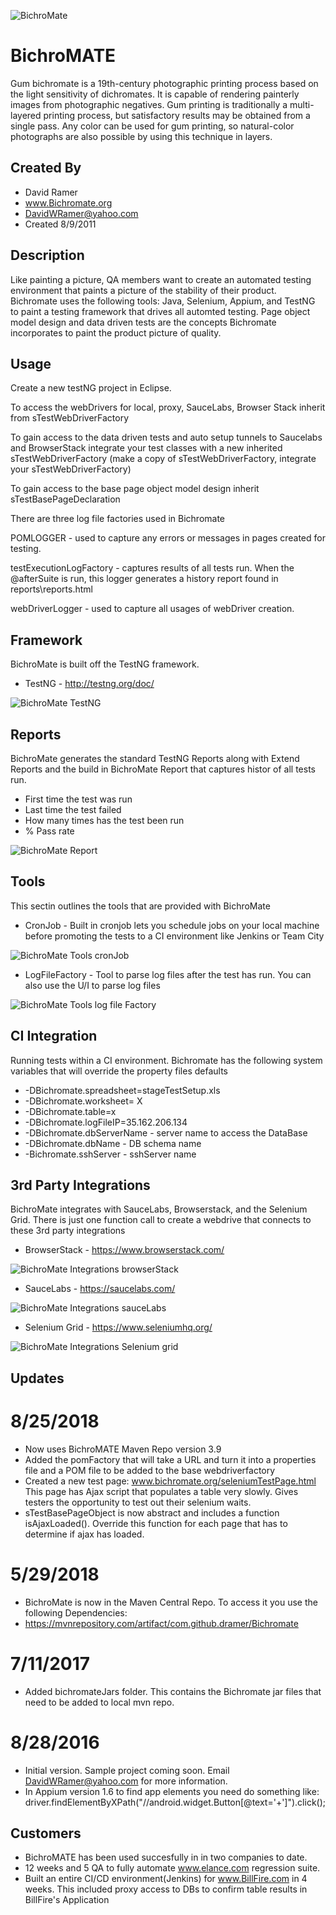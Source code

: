 ﻿![BichroMate](images/Splash.png)
# BichroMATE

Gum bichromate is a 19th-century photographic printing process based on the light sensitivity of dichromates. It is capable of rendering painterly images from photographic negatives. Gum printing is traditionally a multi-layered printing process, but satisfactory results may be obtained from a single pass. Any color can be used for gum printing, so natural-color photographs are also possible by using this technique in layers.

## Created By
* David Ramer
* www.Bichromate.org
* DavidWRamer@yahoo.com
* Created 8/9/2011


## Description
Like painting a picture, QA members want to create an automated testing environment that paints a picture of the stability of their product.  Bichromate uses the following tools: Java, Selenium, Appium, and TestNG to paint a testing framework that drives all automted testing. Page object model design and data driven tests are the concepts Bichromate incorporates to paint the product picture of quality.

## Usage

Create a new testNG project in Eclipse.

To access the webDrivers for local, proxy, SauceLabs, Browser Stack inherit from sTestWebDriverFactory

To gain access to the data driven tests and auto setup tunnels to Saucelabs and BrowserStack integrate your test classes with a new inherited sTestWebDriverFactory (make a copy of sTestWebDriverFactory, integrate your sTestWebDriverFactory)

To gain access to the base page object model design inherit sTestBasePageDeclaration

There are three log file factories used in Bichromate

POMLOGGER - used to capture any errors or messages in pages created for testing.

testExecutionLogFactory - captures results of all tests run.  When the @afterSuite is run, this logger generates a history report found in reports\reports.html

webDriverLogger - used to capture all usages of webDriver creation.

## Framework
BichroMate is built off the TestNG framework.

* TestNG - http://testng.org/doc/

![BichroMate TestNG](images/testng.JPG)

## Reports
BichroMate generates the standard TestNG Reports along with Extend Reports and the build in BichroMate Report that captures histor of all tests run.

* First time the test was run
* Last time the test failed
* How many times has the test been run
* % Pass rate

![BichroMate Report](images/BichroMateReport.JPG)

## Tools
This sectin outlines the tools that are provided with BichroMate

* CronJob - Built in cronjob lets you schedule jobs on your local machine before promoting the tests to a CI environment like Jenkins or Team City

![BichroMate Tools cronJob](images/cronJob.JPG)

* LogFileFactory - Tool to parse log files after the test has run. You can also use the U/I to parse log files

![BichroMate Tools log file Factory](images/logFactory.JPG)

## CI Integration

Running tests within a CI environment. Bichromate has the following system variables that will override the property files defaults

* -DBichromate.spreadsheet=stageTestSetup.xls
* -DBichromate.worksheet= X
* -DBichromate.table=x
* -DBichromate.logFileIP=35.162.206.134
* -DBichromate.dbServerName - server name to access the DataBase
* -DBichromate.dbName - DB schema name
* -Bichromate.sshServer - sshServer name

## 3rd Party Integrations
BichroMate integrates with SauceLabs, Browserstack, and the Selenium Grid. There is just one function call to create a webdrive that connects to these 3rd party integrations

* BrowserStack - https://www.browserstack.com/

![BichroMate Integrations browserStack](images/browserStack.JPG)

* SauceLabs - https://saucelabs.com/

![BichroMate Integrations sauceLabs](images/saucelabs.JPG)

* Selenium Grid - https://www.seleniumhq.org/

![BichroMate Integrations Selenium grid](images/Selenium-Grid.png)



## Updates 

# 8/25/2018

* Now uses BichroMATE Maven Repo version 3.9
* Added the pomFactory that will take a URL and turn it into a properties file and a POM file to be added to the base webdriverfactory
* Created a new test page:  www.bichromate.org/seleniumTestPage.html This page has Ajax script that populates a table very slowly. Gives   testers the opportunity to test out their selenium waits.
* sTestBasePageObject is now abstract and includes a function isAjaxLoaded(). Override this function for each page that has to determine   if ajax has loaded.

# 5/29/2018  

* BichroMate is now in the Maven Central Repo. To access it you use the following Dependencies:
* https://mvnrepository.com/artifact/com.github.dramer/Bichromate

# 7/11/2017  
* Added bichromateJars folder. This contains the Bichromate jar files that need to be added to local mvn repo.

# 8/28/2016 
* Initial version. Sample project coming soon.  Email DavidWRamer@yahoo.com for more information.
* In Appium version 1.6 to find app elements you need do something like:
  driver.findElementByXPath("//android.widget.Button[@text='+']").click();
  
## Customers
  
  * BichroMATE has been used succesfully in in two companies to date. 
  * 12 weeks and 5 QA to fully automate www.elance.com regression suite.
  * Built an entire CI/CD environment(Jenkins) for www.BillFire.com in 4 weeks. This included proxy access to DBs to confirm table           results in BillFire's Application
